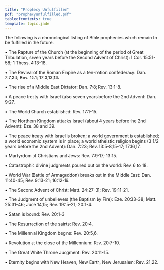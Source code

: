 ```yaml
---
title: "Prophecy Unfulfilled"
pdf: "prophecyunfulfilled.pdf"
tableofcontents: true
template: topic.jade
---
```


The following is a chronological listing of Bible prophecies which
remain to be fulfilled in the future.

• The Rapture of the Church (at the beginning of the period of Great
Tribulation, seven years before the Second Advent of Christ): 1 Cor.
15:51-58; 1 Thess. 4:13-18.

• The Revival of the Roman Empire as a ten-nation confederacy: Dan.
7:7,24; Rev. 13:1; 17:3,12,13.

• The rise of a Middle East Dictator: Dan. 7:8; Rev. 13:1-8.

• A peace treaty with Israel (also seven years before the 2nd Advent:
Dan. 9:27.

• The World Church established: Rev. 17:1-15.

• The Northern Kingdom attacks Israel (about 4 years before the 2nd
Advent): Eze. 38 and 39.

• The peace treaty with Israel is broken; a world government is
estab­lished; a world economic system is in place; a world atheistic
reli­gion begins (3 1/2 years before the 2nd Advent): Dan. 7:23; Rev.
13:5-8,15-17; 17:16,17.

• Martyrdom of Christians and Jews: Rev. 7:9-17; 13:15.

• Catastrophic divine judgments poured out on the world: Rev. 6 to 18.

• World War (Battle of Armageddon) breaks out in the Middle East: Dan.
11:40-45; Rev. 9:13-21; 16:12-16.

• The Second Advent of Christ: Matt. 24:27-31; Rev. 19:11-21.

• The Judgment of unbelievers (the Baptism by Fire): Eze. 20:33-38;
Matt. 25:31-46; Jude 14,15; Rev. 19:15-21; 20:1-4.

• Satan is bound: Rev. 20:1-3

• The Resurrection of the saints: Rev. 20:4.

• The Millennial Kingdom begins: Rev. 20:5,6.

• Revolution at the close of the Millennium: Rev. 20:7-10.

• The Great White Throne Judgment: Rev. 20:11-15.

• Eternity begins with New Heaven, New Earth, New Jerusalem: Rev. 21,22.

